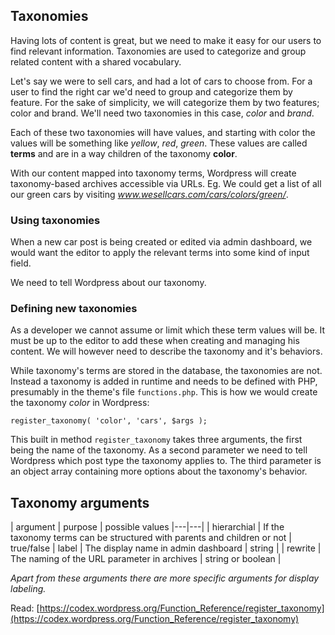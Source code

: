 ## Taxonomies

Having lots of content is great, but we need to make it easy for our users to find relevant information. Taxonomies are used to categorize and group related content with a shared vocabulary.

Let's say we were to sell cars, and had a lot of cars to choose from. For a user to find the right car we'd need to group and categorize them by feature. For the sake of simplicity, we will categorize them by two features; color and brand. We'll need two taxonomies in this case, *color* and *brand*. 

Each of these two taxonomies will have values, and starting with color the values will be something like *yellow*, *red*, *green*. These values are called **terms** and are in a way children of the taxonomy **color**.

With our content mapped into taxonomy terms, Wordpress will create taxonomy-based archives accessible via URLs. Eg. We could get a list of all our green cars by visiting *www.wesellcars.com/cars/colors/green/*.

### Using taxonomies
When a new car post is being created or edited via admin dashboard, we would want the editor to apply the relevant terms into some kind of input field.

We need to tell Wordpress about our taxonomy.

### Defining new taxonomies
As a developer we cannot assume or limit which these term values will be. It must be up to the  editor to add these when creating and managing his content. We will however need to describe the taxonomy and it's behaviors.

While taxonomy's terms are stored in the database, the taxonomies are not. Instead a taxonomy is added in runtime and needs to be defined with PHP, presumably in the theme's file `functions.php`. This is how we would create the taxonomy *color* in Wordpress:

	register_taxonomy( 'color', 'cars', $args );

This built in method `register_taxonomy` takes three arguments, the first being the name of the taxonomy. As a second parameter we need to tell Wordpress which post type the taxonomy applies to. The third parameter is an object array containing more options about the taxonomy's behavior.

## Taxonomy arguments
| argument  |  purpose | possible values
|---|---|
| hierarchial  |  If the taxonomy terms can be structured with parents and children or not | true/false
| label  | The display name in admin dashboard | string |
| rewrite  | The naming of the URL parameter in archives  | string or boolean |

*Apart from these arguments there are more specific arguments for display labeling.*

Read: [https://codex.wordpress.org/Function_Reference/register_taxonomy](https://codex.wordpress.org/Function_Reference/register_taxonomy)

